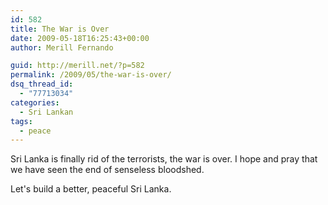 ```yaml
---
id: 582
title: The War is Over
date: 2009-05-18T16:25:43+00:00
author: Merill Fernando

guid: http://merill.net/?p=582
permalink: /2009/05/the-war-is-over/
dsq_thread_id:
  - "77713034"
categories:
  - Sri Lankan
tags:
  - peace
---
```

Sri Lanka is finally rid of the terrorists, the war is over. I hope and pray that we have seen the end of senseless bloodshed.

Let's build a better, peaceful Sri Lanka.